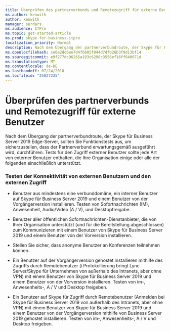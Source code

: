 ```yaml
---
title: Überprüfen des partnerverbunds und Remotezugriff für externe Benutzer
ms.author: kenwith
author: kenwith
manager: serdars
ms.audience: ITPro
ms.topic: get-started-article
ms.prod: skype-for-business-itpro
localization_priority: Normal
description: Nach dem Übergang der partnerverbundroute, der Skype für Business Server 2019 Edge-Server, sollten Sie Funktionstests aus, um sicherzustellen, dass der Partnerverbund erwartungsgemäß ausgeführt wird, durchführen. Tests für den Zugriff externer Benutzer sollte jede Art von externer Benutzer enthalten, die Ihre Organisation einige oder alle der folgenden einschließlich unterstützt.
ms.openlocfilehash: ce0e2dd6ee7d4fb605f844d7dfb26b3f9d13bf14
ms.sourcegitcommit: e9f277dc96265a193c6298c3556ef16ff640071d
ms.translationtype: MT
ms.contentlocale: de-DE
ms.lasthandoff: 07/24/2018
ms.locfileid: "25027235"
---
```

# <a name="verify-federation-and-remote-access-for-external-users"></a>Überprüfen des partnerverbunds und Remotezugriff für externe Benutzer

Nach dem Übergang der partnerverbundroute, der Skype für Business Server 2019 Edge-Server, sollten Sie Funktionstests aus, um sicherzustellen, dass der Partnerverbund erwartungsgemäß ausgeführt wird, durchführen. Tests für den Zugriff externer Benutzer sollte jede Art von externer Benutzer enthalten, die Ihre Organisation einige oder alle der folgenden einschließlich unterstützt.
  
### <a name="test-connectivity-of-external-users-and-external-access"></a>Testen der Konnektivität von externen Benutzern und den externen Zugriff

- Benutzer aus mindestens eine verbunddomäne, ein interner Benutzer auf Skype für Business Server 2019 und einem Benutzer von der Vorgängerversion installieren. Testen von Sofortnachrichten (IM), Anwesenheit, Audio/Video (A / V), und Desktopfreigabe.
    
- Benutzer aller öffentlichen Sofortnachrichten-Dienstanbieter, die von Ihrer Organisation unterstützt (und für die Bereitstellung abgeschlossen) zum Kommunizieren mit einem Benutzer von Skype für Business Server 2019 und einem Benutzer von der Vorversion installieren. 
    
- Stellen Sie sicher, dass anonyme Benutzer an Konferenzen teilnehmen können.
    
- Ein Benutzer auf der Vorgängerversion gehostet installieren mithilfe des Zugriffs durch Remotebenutzer (i Protokollierung bringt Lync Server/Skype für Unternehmen von außerhalb des Intranets, aber ohne VPN) mit einem Benutzer von Skype für Business Server 2019 und einem Benutzer von der Vorversion installieren. Testen von im-, Anwesenheits-, A / V und Desktop freigeben.
    
- Ein Benutzer auf Skype für Zugriff durch Remotebenutzer (Anmelden bei Skype für Business Server 2019 von außerhalb des Intranets, aber ohne VPN) mit einem Benutzer von Skype für Business Server 2019 und einem Benutzer von der Vorgängerversion mithilfe von Business Server 2019 gehostet installieren. Testen von im-, Anwesenheits-, A / V und Desktop freigeben.
    


